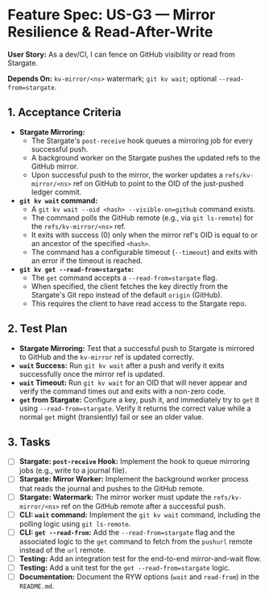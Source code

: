 # Feature Spec: US-G3 — Mirror Resilience & Read-After-Write

**User Story:** As a dev/CI, I can fence on GitHub visibility or read from Stargate.

**Depends On:** `kv-mirror/<ns>` watermark; `git kv wait`; optional `--read-from=stargate`.

## 1. Acceptance Criteria

- **Stargate Mirroring:**
  - The Stargate's `post-receive` hook queues a mirroring job for every successful push.
  - A background worker on the Stargate pushes the updated refs to the GitHub mirror.
  - Upon successful push to the mirror, the worker updates a `refs/kv-mirror/<ns>` ref on GitHub to point to the OID of the just-pushed ledger commit.
- **`git kv wait` command:**
  - A `git kv wait --oid <hash> --visible-on=github` command exists.
  - The command polls the GitHub remote (e.g., via `git ls-remote`) for the `refs/kv-mirror/<ns>` ref.
  - It exits with success (0) only when the mirror ref's OID is equal to or an ancestor of the specified `<hash>`.
  - The command has a configurable timeout (`--timeout`) and exits with an error if the timeout is reached.
- **`git kv get --read-from=stargate`:**
  - The `get` command accepts a `--read-from=stargate` flag.
  - When specified, the client fetches the key directly from the Stargate's Git repo instead of the default `origin` (GitHub).
  - This requires the client to have read access to the Stargate repo.

## 2. Test Plan

- **Stargate Mirroring:** Test that a successful push to Stargate is mirrored to GitHub and the `kv-mirror` ref is updated correctly.
- **`wait` Success:** Run `git kv wait` after a push and verify it exits successfully once the mirror ref is updated.
- **`wait` Timeout:** Run `git kv wait` for an OID that will never appear and verify the command times out and exits with a non-zero code.
- **`get` from Stargate:** Configure a key, push it, and immediately try to `get` it using `--read-from=stargate`. Verify it returns the correct value while a normal `get` might (transiently) fail or see an older value.

## 3. Tasks

- [ ] **Stargate: `post-receive` Hook:** Implement the hook to queue mirroring jobs (e.g., write to a journal file).
- [ ] **Stargate: Mirror Worker:** Implement the background worker process that reads the journal and pushes to the GitHub remote.
- [ ] **Stargate: Watermark:** The mirror worker must update the `refs/kv-mirror/<ns>` ref on the GitHub remote after a successful push.
- [ ] **CLI: `wait` command:** Implement the `git kv wait` command, including the polling logic using `git ls-remote`.
- [ ] **CLI: `get --read-from`:** Add the `--read-from=stargate` flag and the associated logic to the `get` command to fetch from the `pushurl` remote instead of the `url` remote.
- [ ] **Testing:** Add an integration test for the end-to-end mirror-and-wait flow.
- [ ] **Testing:** Add a unit test for the `get --read-from=stargate` logic.
- [ ] **Documentation:** Document the RYW options (`wait` and `read-from`) in the `README.md`.
